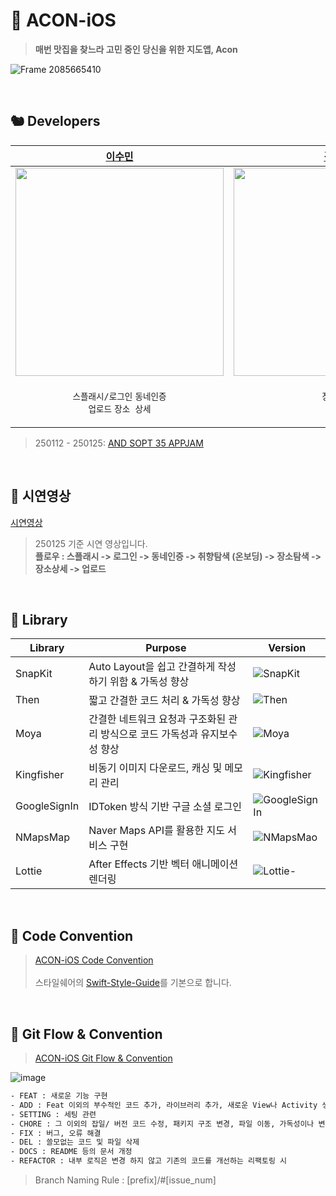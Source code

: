 # 🌰 ACON-iOS

> **매번 맛집을 찾느라 고민 중인 당신을 위한 지도앱, Acon**

![Frame 2085665410](https://github.com/user-attachments/assets/6d1640b2-1b26-42ae-9eb0-2887960c8f2c)


<br/>

## 🐿️ Developers
| [이수민](https://github.com/cirtuare) | [김유림](https://github.com/yurim830) | [안재현](https://github.com/Ohjackson) | 
| --- | --- | --- |
| <img src="https://github.com/user-attachments/assets/b4ff5177-333e-48c5-9295-95154c7b5275" width="333"/> | <img src="https://github.com/user-attachments/assets/5f7a3082-89c2-4bc3-9b7f-10e8ce0c7fa0" width="333"/> | <img src="https://github.com/user-attachments/assets/55e7f196-623e-4cb4-b800-2cd40c77f8d5" width="333"/> | 
| <p align="center">`스플래시/로그인` `동네인증` <br>`업로드` `장소 상세`</p> | <p align="center">`장소탐색` <br>`필터링`</p> | <p align="center">`취향탐색` <br>`알럿`</p> |


> 250112 - 250125: 
[AND SOPT 35 APPJAM](https://github.com/SOPT-all/35-APPJAM-iOS-ACON)

<br/>


## 🥑 시연영상


[시연영상](https://github.com/user-attachments/assets/74d30cb9-2efc-453f-804b-fb44202cd52d)

> 250125 기준 시연 영상입니다.
<br/> **플로우 : 스플래시 -> 로그인 -> 동네인증 -> 취향탐색 (온보딩) -> 장소탐색 -> 장소상세 -> 업로드**


<br/>

## 🥜 Library
| Library | Purpose        | Version                                            |
| ------------------- | ------------------------ | ------------------------------------------------------------ |
| SnapKit             | Auto Layout을 쉽고 간결하게 작성하기 위함 & 가독성 향상| ![SnapKit](https://img.shields.io/badge/SnapKit-5.7.1-purple) |
| Then                | 짧고 간결한 코드 처리 & 가독성 향상   | ![Then](https://img.shields.io/badge/Then-3.0.0-white) |
| Moya           | 간결한 네트워크 요청과 구조화된 관리 방식으로 코드 가독성과 유지보수성 향상        | ![Moya](https://img.shields.io/badge/Moya-15.0.3-pink) |
| Kingfisher          | 비동기 이미지 다운로드, 캐싱 및 메모리 관리   | ![Kingfisher](https://img.shields.io/badge/Kingfisher-8.1.3-yellow) |
| GoogleSignIn          | IDToken 방식 기반 구글 소셜 로그인  | ![GoogleSignIn](https://img.shields.io/badge/GoogleSignIn-8.0.0-orange) |
| NMapsMap          | Naver Maps API를 활용한 지도 서비스 구현 | ![NMapsMao](https://img.shields.io/badge/NMapsMap-3.19.0-green) |
| Lottie        | After Effects 기반 벡터 애니메이션 렌더링 | ![Lottie-](https://img.shields.io/badge/Lottie-4.5.1-skyblue) |


<br/>

## 🥜 Code Convention
> [ACON-iOS Code Convention](https://stripe-shoemaker-907.notion.site/acon-ios-code-convention?pvs=4)
<br/><br/> 스타일쉐어의 [Swift-Style-Guide](https://github.com/StyleShare/swift-style-guide)를 기본으로 합니다.


<br/>


## 🥜 Git Flow & Convention
> [ACON-iOS Git Flow & Convention](https://stripe-shoemaker-907.notion.site/acon-ios-git-flow-convention?pvs=4)

![image](https://github.com/user-attachments/assets/3f566073-2e68-4375-90fe-f4dd529c65f7)

```bash
- FEAT : 새로운 기능 구현
- ADD : Feat 이외의 부수적인 코드 추가, 라이브러리 추가, 새로운 View나 Activity 생성
- SETTING : 세팅 관련
- CHORE : 그 이외의 잡일/ 버전 코드 수정, 패키지 구조 변경, 파일 이동, 가독성이나 변수명, reformat 등
- FIX : 버그, 오류 해결
- DEL : 쓸모없는 코드 및 파일 삭제
- DOCS : README 등의 문서 개정
- REFACTOR : 내부 로직은 변경 하지 않고 기존의 코드를 개선하는 리팩토링 시
```
> Branch Naming Rule : [prefix]/#[issue_num]

<br/>
